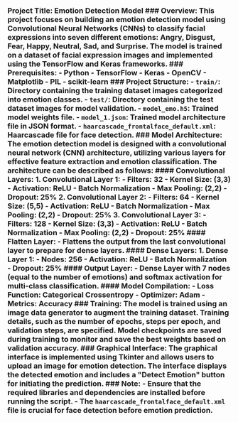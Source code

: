 ### Project Title: Emotion Detection Model  ### Overview: This project focuses on building an emotion detection model using Convolutional Neural Networks (CNNs) to classify facial expressions into seven different emotions: Angry, Disgust, Fear, Happy, Neutral, Sad, and Surprise. The model is trained on a dataset of facial expression images and implemented using the TensorFlow and Keras frameworks.  ### Prerequisites: - Python - TensorFlow - Keras - OpenCV - Matplotlib - PIL - scikit-learn  ### Project Structure: - **`train/`**: Directory containing the training dataset images categorized into emotion classes. - **`test/`**: Directory containing the test dataset images for model validation. - **`model_emo.h5`**: Trained model weights file. - **`model_1.json`**: Trained model architecture file in JSON format. - **`haarcascade_frontalface_default.xml`**: Haarcascade file for face detection.  ### Model Architecture: The emotion detection model is designed with a convolutional neural network (CNN) architecture, utilizing various layers for effective feature extraction and emotion classification. The architecture can be described as follows:  #### Convolutional Layers: 1. **Convolutional Layer 1:**    - Filters: 32    - Kernel Size: (3,3)    - Activation: ReLU    - Batch Normalization    - Max Pooling: (2,2)    - Dropout: 25%  2. **Convolutional Layer 2:**    - Filters: 64    - Kernel Size: (5,5)    - Activation: ReLU    - Batch Normalization    - Max Pooling: (2,2)    - Dropout: 25%  3. **Convolutional Layer 3:**    - Filters: 128    - Kernel Size: (3,3)    - Activation: ReLU    - Batch Normalization    - Max Pooling: (2,2)    - Dropout: 25%  #### Flatten Layer: - Flattens the output from the last convolutional layer to prepare for dense layers.  #### Dense Layers: 1. **Dense Layer 1:**    - Nodes: 256    - Activation: ReLU    - Batch Normalization    - Dropout: 25%  #### Output Layer: - Dense Layer with 7 nodes (equal to the number of emotions) and softmax activation for multi-class classification.  #### Model Compilation: - Loss Function: Categorical Crossentropy - Optimizer: Adam - Metrics: Accuracy  ### Training: The model is trained using an image data generator to augment the training dataset. Training details, such as the number of epochs, steps per epoch, and validation steps, are specified. Model checkpoints are saved during training to monitor and save the best weights based on validation accuracy.  ### Graphical Interface: The graphical interface is implemented using Tkinter and allows users to upload an image for emotion detection. The interface displays the detected emotion and includes a "Detect Emotion" button for initiating the prediction.  ### Note: - Ensure that the required libraries and dependencies are installed before running the script. - The `haarcascade_frontalface_default.xml` file is crucial for face detection before emotion prediction. 
